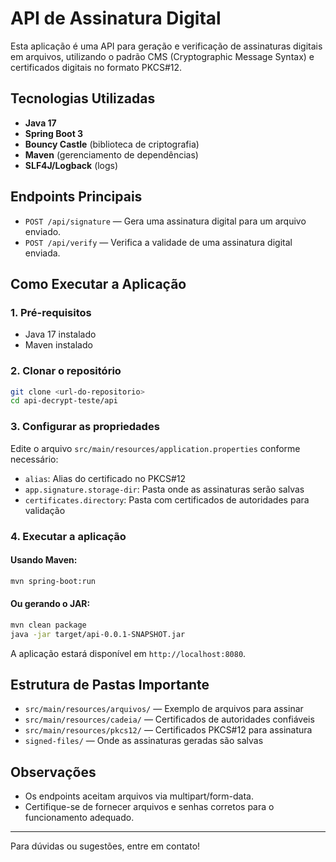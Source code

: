 # API de Assinatura Digital

Esta aplicação é uma API para geração e verificação de assinaturas digitais em arquivos, utilizando o padrão CMS (Cryptographic Message Syntax) e certificados digitais no formato PKCS#12.

## Tecnologias Utilizadas

- **Java 17**
- **Spring Boot 3**
- **Bouncy Castle** (biblioteca de criptografia)
- **Maven** (gerenciamento de dependências)
- **SLF4J/Logback** (logs)

## Endpoints Principais

- `POST /api/signature` — Gera uma assinatura digital para um arquivo enviado.
- `POST /api/verify` — Verifica a validade de uma assinatura digital enviada.

## Como Executar a Aplicação

### 1. Pré-requisitos
- Java 17 instalado
- Maven instalado

### 2. Clonar o repositório
```bash
git clone <url-do-repositorio>
cd api-decrypt-teste/api
```

### 3. Configurar as propriedades
Edite o arquivo `src/main/resources/application.properties` conforme necessário:
- `alias`: Alias do certificado no PKCS#12
- `app.signature.storage-dir`: Pasta onde as assinaturas serão salvas
- `certificates.directory`: Pasta com certificados de autoridades para validação

### 4. Executar a aplicação

#### Usando Maven:
```bash
mvn spring-boot:run
```

#### Ou gerando o JAR:
```bash
mvn clean package
java -jar target/api-0.0.1-SNAPSHOT.jar
```

A aplicação estará disponível em `http://localhost:8080`.

## Estrutura de Pastas Importante
- `src/main/resources/arquivos/` — Exemplo de arquivos para assinar
- `src/main/resources/cadeia/` — Certificados de autoridades confiáveis
- `src/main/resources/pkcs12/` — Certificados PKCS#12 para assinatura
- `signed-files/` — Onde as assinaturas geradas são salvas

## Observações
- Os endpoints aceitam arquivos via multipart/form-data.
- Certifique-se de fornecer arquivos e senhas corretos para o funcionamento adequado.

---

Para dúvidas ou sugestões, entre em contato! 